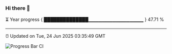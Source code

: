### Hi there 👋

⏳ Year progress { ██████████████▁▁▁▁▁▁▁▁▁▁▁▁▁▁▁▁ } 47.71 %

---

⏰ Updated on Tue, 24 Jun 2025 03:35:49 GMT

![Progress Bar CI](https://github.com/IshwaranRudhara/GIT-ACTION/workflows/Progress%20Bar%20CI/badge.svg)
